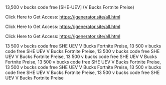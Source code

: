 13,500 v bucks code free [SHE-UEV] (V Bucks Fortnite Preise)

Click Here to Get Access: https://igenerator.site/all.html

Click Here to Get Access: https://igenerator.site/all.html

Click Here to Get Access: https://igenerator.site/all.html

13 500 v bucks code free SHE UEV V Bucks Fortnite Preise, 13 500 v bucks code free SHE UEV V Bucks Fortnite Preise, 13 500 v bucks code free SHE UEV V Bucks Fortnite Preise, 13 500 v bucks code free SHE UEV V Bucks Fortnite Preise, 13 500 v bucks code free SHE UEV V Bucks Fortnite Preise, 13 500 v bucks code free SHE UEV V Bucks Fortnite Preise, 13 500 v bucks code free SHE UEV V Bucks Fortnite Preise, 13 500 v bucks code free SHE UEV V Bucks Fortnite Preise
